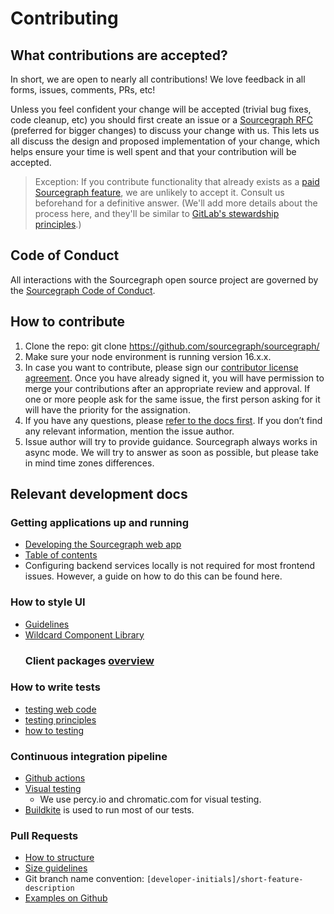 # Contributing

## What contributions are accepted?

In short, we are open to nearly all contributions! We love feedback in all forms, issues, comments, PRs, etc!

Unless you feel confident your change will be accepted (trivial bug fixes, code cleanup, etc) you should first create an issue or a [Sourcegraph RFC](https://about.sourcegraph.com/handbook/communication/rfcs#external-contributors) (preferred for bigger changes) to discuss your change with us. This lets us all discuss the design and proposed implementation of your change, which helps ensure your time is well spent and that your contribution will be accepted.

> Exception: If you contribute functionality that already exists as a [paid Sourcegraph feature](https://about.sourcegraph.com/pricing/), we are unlikely to accept it. Consult us beforehand for a definitive answer. (We'll add more details about the process here, and they'll be similar to [GitLab's stewardship principles](https://about.gitlab.com/stewardship/#contributing-an-existing-ee-feature-to-ce).)

## Code of Conduct

All interactions with the Sourcegraph open source project are governed by the
[Sourcegraph Code of Conduct](https://handbook.sourcegraph.com/community/code_of_conduct).

## How to contribute

1. Clone the repo: git clone https://github.com/sourcegraph/sourcegraph/ 
2. Make sure your node environment is running version 16.x.x.
3. In case you want to contribute, please sign our [contributor license agreement](https://docs.google.com/forms/d/1Z8zQHZs1ycfOCaR8N43S2lalgsmTTeKoUizrc93xk6M/edit?usp=drive_web). Once you have already signed it, you will have permission to merge your contributions after an appropriate review and approval. 
If one or more people ask for the same issue, the first person asking for it will have the priority for the assignation.
4. If you have any questions, please [refer to the docs first](https://docs.sourcegraph.com/). If you don’t find any relevant information, mention the issue author.
5. Issue author will try to provide guidance. Sourcegraph always works in async mode. We will try to answer as soon as possible, but please take in mind time zones differences.

## Relevant development docs

### Getting applications up and running

- [Developing the Sourcegraph web app](https://docs.sourcegraph.com/dev/background-information/web/web_app#commands)
- [Table of contents](https://docs.sourcegraph.com/dev/background-information/web)
- Configuring backend services locally is not required for most frontend issues. However, a guide on how to do this can be found here.
### How to style UI
- [Guidelines](https://docs.sourcegraph.com/dev/background-information/web/styling)
- [Wildcard Component Library](https://docs.sourcegraph.com/dev/background-information/web/wildcard)
  ### Client packages [overview](https://github.com/sourcegraph/sourcegraph/blob/main/client/README.md)
### How to write tests
  - [testing web code](https://docs.sourcegraph.com/dev/background-information/testing_web_code)
  - [testing principles](https://docs.sourcegraph.com/dev/background-information/testing_principles)
  - [how to testing](https://docs.sourcegraph.com/dev/how-to/testing)
### Continuous integration pipeline
- [Github actions](https://github.com/sourcegraph/sourcegraph/actions)
- [Visual testing](https://docs.sourcegraph.com/dev/background-information/testing_principles#visual-testing)
  - We use percy.io and chromatic.com for visual testing.
- [Buildkite](https://buildkite.com/sourcegraph/sourcegraph) is used to run most of our tests.
### Pull Requests
- [How to structure](https://docs.sourcegraph.com/dev/background-information/code_reviews#what-makes-an-effective-pull-request-pr)
- [Size guidelines](https://about.sourcegraph.com/handbook/engineering/developer-insights#prefer-small-prs-lines)
- Git branch name convention: `[developer-initials]/short-feature-description`
- [Examples on Github](https://github.com/sourcegraph/sourcegraph/pulls?q=is%3Apr+label%3Ateam%2Ffrontend-platform)


